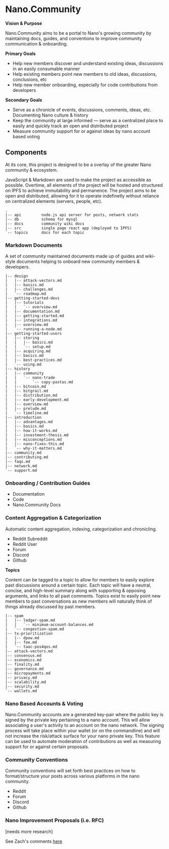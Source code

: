 # Nano.Community

**Vision & Purpose**

Nano.Community aims to be a portal to Nano's growing community by maintaining docs, guides, and conventions to improve community communication & onboarding.

**Primary Goals**

- Help new members discover and understand existing ideas, discussions in an easily consumable manner
- Help existing members point new members to old ideas, discussions, conclusions, etc
- Help new member onboarding, especially for code contributions from developers

**Secondary Goals**

- Serve as a chronicle of events, discussions, comments, ideas, etc. Documenting Nano culture & history
- Keep the community at large informed — serve as a centralized place to easily and quickly track an open and distributed project
- Measure community support for or against ideas by nano account based voting

## Components

At its core, this project is designed to be a overlay of the greater Nano community & ecosystem.

JavaScript & Markdown are used to make the project as accessible as possible. Overtime, all elements of the project will be hosted and structured on IPFS to achieve immutability and permanence. The project aims to be open and distributed, allowing for it to operate indefinetly without reliance on centralized elements (servers, people, etc).

```
.
|-- api         node.js api server for posts, network stats
|-- db          schema for mysql
|-- docs        community wiki docs
|-- src         single page react app (deployed to IPFS)
`-- topics      docs for each topic
```

### Markdown Documents

A set of community maintained documents made up of guides and wiki-style documents helping to onboard new community members & developers.

```
|-- design
|   |-- attack-vectors.md
|   |-- basics.md
|   |-- challenges.md
|   `-- roadmap.md
|-- getting-started-devs
|   |-- tutorials
|   |   `-- overview.md
|   |-- documentation.md
|   |-- getting-started.md
|   |-- integrations.md
|   |-- overview.md
|   `-- running-a-node.md
|-- getting-started-users
|   |-- storing
|   |   |-- basics.md
|   |   `-- setup.md
|   |-- acquiring.md
|   |-- basics.md
|   |-- best-practices.md
|   `-- using.md
|-- history
|   |-- community
|   |   `-- nano-trade
|   |       `-- copy-pastas.md
|   |-- bitcoin.md
|   |-- bitgrail.md
|   |-- distribution.md
|   |-- early-development.md
|   |-- overview.md
|   |-- prelude.md
|   `-- timeline.md
|-- introduction
|   |-- advantages.md
|   |-- basics.md
|   |-- how-it-works.md
|   |-- investment-thesis.md
|   |-- misconceptions.md
|   |-- nano-fixes-this.md
|   `-- why-it-matters.md
|-- community.md
|-- contributing.md
|-- faqs.md
|-- network.md
`-- support.md
```

### Onboarding / Contribution Guides

- Documentation
- Code
- Nano.Community Docs

### Content Aggregation & Categorization

Automatic content aggregation, indexing, categorization and chronicling.

- Reddit Subreddit
- Reddit User
- Forum
- Discord
- Github

**Topics**

Content can be tagged to a topic to allow for members to easily explore past discussions around a certain topic. Each topic will have a neutral, concise, and high-level summary along with supporting & opposing arguments, and links to all past comments. Topics exist to easily point new members to past conversations as new members will naturally think of things already discussed by past members.

```
|-- spam
|   |-- ledger-spam.md
|   |   `-- minimum-account-balances.md
|   `-- congestion-spam.md
|-- tx-prioritization
|   |-- dpow.md
|   |-- fee.md
|   `-- taac-pos4qos.md
|-- attack-vectors.md
|-- consensus.md
|-- economics.md
|-- finality.md
|-- governance.md
|-- micropayments.md
|-- privacy.md
|-- scalability.md
|-- security.md
`-- wallets.md
```

### Nano Based Accounts & Voting

Nano.Community accounts are a generated key-pair where the public key is signed by the private key pertaining to a nano account. This will allow associating a user's activity to an account on the nano network. The signing process will take place within your wallet (or on the commandline) and will not increase the risk/attack surface for your nano private key. This feature can be used to automate moderation of contributions as well as measuring support for or against certain proposals.

### Community Conventions

Community conventions will set forth best practices on how to format/structure your posts across various platforms in the nano community.

- Reddit
- Forum
- Discord
- Github

### Nano Improvement Proposals (i.e. RFC)

[needs more research]

See Zach's comments [here](https://www.reddit.com/r/nanocurrency/comments/m8l9j8/building_oss_infrastructure_to_help_improve/gru1unt)
